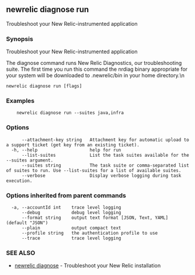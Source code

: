 ## newrelic diagnose run

Troubleshoot your New Relic-instrumented application

### Synopsis

Troubleshoot your New Relic-instrumented application

The diagnose command runs New Relic Diagnostics, our troubleshooting suite. The first time you run this command the nrdiag binary appropriate for your system will be downloaded to .newrelic/bin in your home directory.\n


```
newrelic diagnose run [flags]
```

### Examples

```
	newrelic diagnose run --suites java,infra
```

### Options

```
      --attachment-key string   Attachment key for automatic upload to a support ticket (get key from an existing ticket).
  -h, --help                    help for run
      --list-suites             List the task suites available for the --suites argument.
      --suites string           The task suite or comma-separated list of suites to run. Use --list-suites for a list of available suites.
      --verbose                 Display verbose logging during task execution.
```

### Options inherited from parent commands

```
  -a, --accountId int    trace level logging
      --debug            debug level logging
      --format string    output text format [JSON, Text, YAML] (default "JSON")
      --plain            output compact text
      --profile string   the authentication profile to use
      --trace            trace level logging
```

### SEE ALSO

* [newrelic diagnose](newrelic_diagnose.md)	 - Troubleshoot your New Relic installation

